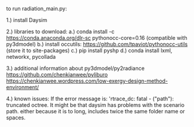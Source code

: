 to run radiation_main.py:

1.) install Daysim

2.) libraries to download:
    a.) conda install -c https://conda.anaconda.org/dlr-sc pythonocc-core=0.16  (compatible with py3dmodel)
    b.) install occutils: https://github.com/tpaviot/pythonocc-utils (store it to site-packages)
    c.) pip install pyshp
    d.) conda install lxml, networkx, pycollada

3.) additional information about py3dmodel/py2radiance
    https://github.com/chenkianwee/pyliburo
    https://chenkianwee.wordpress.com/low-exergy-design-method-environment/

4.) known issues: If the error message is: 'rtrace_dc: fatal - ("path"): truncated octree. It might be that daysim has
 problems with the scenario path. either because it is to long, includes twice the same folder name or spaces.

